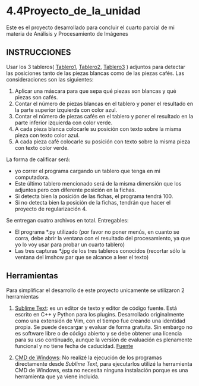 # 4.4Proyecto_de_la_unidad
Este es el proyecto desarrollado para concluir el cuarto parcial de mi materia de Análisis y Procesamiento de Imágenes

## **INSTRUCCIONES**

Usar los 3 tableros( [Tablero1](https://github.com/eljuanrv/4.4Proyecto_de_la_unidad/blob/main/tablero1.png), [Tablero2](https://github.com/eljuanrv/4.4Proyecto_de_la_unidad/blob/main/tablero2.png), [Tablero3](https://github.com/eljuanrv/4.4Proyecto_de_la_unidad/blob/main/tablero3.png)  ) adjuntos para detectar las posiciones tanto de las piezas blancas como de las piezas cafés. Las consideraciones son las siguientes:

1. Aplicar una máscara para que sepa qué piezas son blancas y qué piezas son cafés.
2. Contar el número de piezas blancas en el tablero y poner el resultado en la parte superior izquierda con color azul.
3. Contar el número de piezas cafés en el tablero y poner el resultado en la parte inferior izquierda con color verde.
4. A cada pieza blanca colocarle su posición con texto sobre la misma pieza con texto color azul.
5. A cada pieza café colocarle su posición con texto sobre la misma pieza con texto color verde.

La forma de calificar será: 
- yo correr el programa cargando un tablero que tenga en mi computadora. 
- Este último tablero mencionado será de la misma dimensión que los adjuntos pero con diferente posición en la fichas. 
- Si detecta bien la posición de las fichas, el programa tendrá 100. 
- Si no detecta bien la posición de la fichas, tendrán que hacer el proyecto de regularización 4.  

Se entregan cuatro archivos en total. Entregables:
- El programa *.py utilizado (por favor no poner menús, en cuanto se corra, debe abrir la ventana con el resultado del procesamiento, ya que yo lo voy usar para probar un cuarto tablero)
- Las tres capturas *.jpg de los tres tableros conocidos (recortar sólo la ventana del imshow par que se alcance a leer el texto)

## **Herramientas**

Para simplificar el desarrollo de este proyecto unicamente se utilizaron 2 herramientas

1. [Sublime Text](https://www.sublimetext.com/): es un editor de texto y editor de código fuente. Está escrito en C++ y Python para los plugins. Desarrollado originalmente como una extensión de Vim, con el tiempo fue creando una identidad propia. 
Se puede descargar y evaluar de forma gratuita. Sin embargo no es software libre o de código abierto y se debe obtener una licencia para su uso continuado, aunque la versión de evaluación es plenamente funcional y no tiene fecha de caducidad. [Fuente](https://es.wikipedia.org/wiki/Sublime_Text)

2. [CMD de Windows](https://www.reviewhardware.com/como-funciona/que-es-cmd-que-significa-y-para-que-sirve#:~:text=CMD%20es%20una%20abreviatura%20que%20significa%20%E2%80%9CCommand%E2%80%9D%20y,de%20la%20introducci%C3%B3n%20de%20comandos%20de%20textos%2C%20): No realizé la ejecución de los programas directamente desde *Sublime Text*, para ejecutarlos utilizé la herramienta CMD de Windows, esta no necesita ninguna instalación porque es una herramienta que ya viene incluida.


